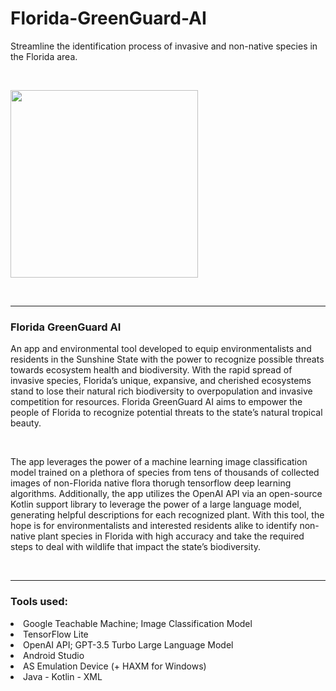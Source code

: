 # Florida-GreenGuard-AI

Streamline the identification process of invasive and non-native species in the Florida area.

</br>

<img src="https://landscapeforlife.colostate.edu/wp-content/uploads/2017/12/74_1459323-LGPT.jpg" height=300px></img>

</br>
<hr>

<h3><b>Florida GreenGuard AI</b></h3>
<p>
An app and environmental tool developed to equip environmentalists and residents in the Sunshine State with the power to recognize possible threats towards ecosystem health and biodiversity. With the rapid spread of invasive species, Florida’s unique, expansive, and cherished ecosystems stand to lose their natural rich biodiversity to overpopulation and invasive competition for resources. Florida GreenGuard AI aims to empower the people of Florida to recognize potential threats to the state’s natural tropical beauty.
</p>

</br>

<p>
The app leverages the power of a machine learning image classification model trained on a plethora of species from tens of thousands of collected images of non-Florida native flora thorugh tensorflow deep learning algorithms. Additionally, the app utilizes the OpenAI API via an open-source Kotlin support library to leverage the power of a large language model, generating helpful descriptions for each recognized plant. With this tool, the hope is for environmentalists and interested residents alike to identify non-native plant species in Florida with high accuracy and take the required steps to deal with wildlife that impact the state’s biodiversity.
</p>

</br>
<hr>

<h3>Tools used:</h3>

<li>Google Teachable Machine; Image Classification Model</li>
<li>TensorFlow Lite</li>
<li>OpenAI API; GPT-3.5 Turbo Large Language Model</li>
<li>Android Studio</li>
<li>AS Emulation Device (+ HAXM for Windows)</li>
<li>Java - Kotlin - XML</li>

</br>
